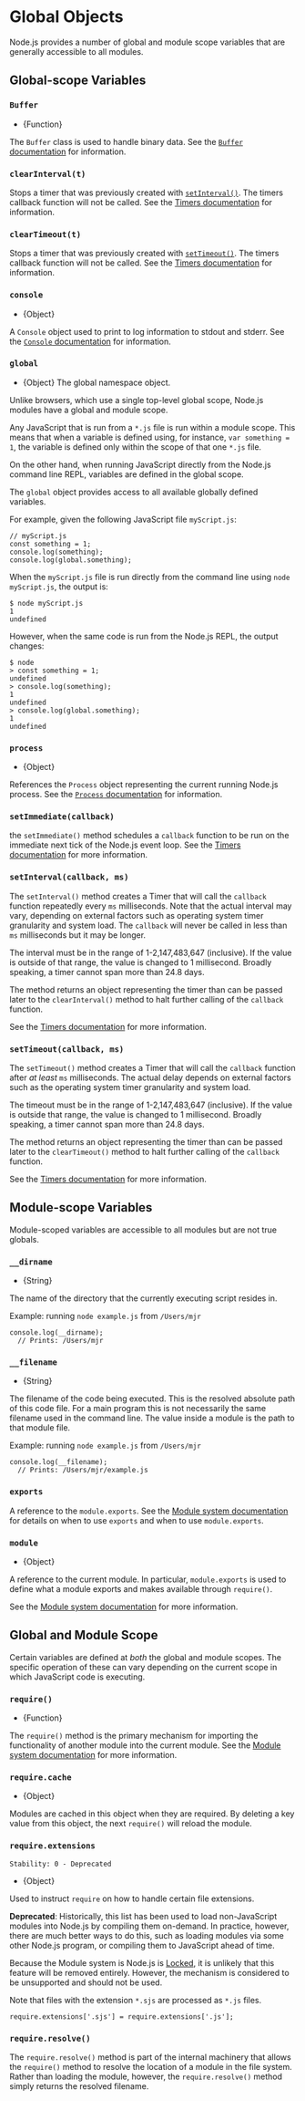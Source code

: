 # Global Objects

<!-- type=misc -->

Node.js provides a number of global and module scope variables that are
generally accessible to all modules.

## Global-scope Variables

### `Buffer`

<!-- type=global -->

* {Function}

The `Buffer` class is used to handle binary data. See the
[`Buffer` documentation][] for information.

### `clearInterval(t)`

<!--type=global-->

Stops a timer that was previously created with [`setInterval()`][]. The timers
callback function will not be called. See the [Timers documentation][] for
information.

### `clearTimeout(t)`

<!-- type=global -->

Stops a timer that was previously created with [`setTimeout()`][]. The timers
callback function will not be called. See the [Timers documentation][] for
information.

### `console`

<!-- type=global -->

* {Object}

A `Console` object used to print to log information to stdout and
stderr. See the [`Console` documentation][] for information.

### `global`

<!-- type=global -->

* {Object} The global namespace object.

Unlike browsers, which use a single top-level global scope, Node.js modules
have a global and module scope.

Any JavaScript that is run from a `*.js` file is run within a module scope.
This means that when a variable is defined using, for instance,
`var something = 1`, the variable is defined only within the scope of that one
`*.js` file.

On the other hand, when running JavaScript directly from the Node.js command
line REPL, variables are defined in the global scope.

The `global` object provides access to all available globally defined variables.

For example, given the following JavaScript file `myScript.js`:

    // myScript.js
    const something = 1;
    console.log(something);
    console.log(global.something);
    
When the `myScript.js` file is run directly from the command line using
`node myScript.js`, the output is:

    $ node myScript.js
    1
    undefined
    
However, when the same code is run from the Node.js REPL, the output changes:

    $ node
    > const something = 1;
    undefined
    > console.log(something);
    1
    undefined
    > console.log(global.something);
    1
    undefined

### `process`

<!-- type=global -->

* {Object}

References the `Process` object representing the current running Node.js
process. See the [`Process` documentation][] for information.

### `setImmediate(callback)`

the `setImmediate()` method schedules a `callback` function to be run on the
immediate next tick of the Node.js event loop. See the [Timers documentation][]
for more information.

### `setInterval(callback, ms)`

The `setInterval()` method creates a Timer that will call the `callback`
function repeatedly every `ms` milliseconds. Note that the actual
interval may vary, depending on external factors such as operating system
timer granularity and system load. The `callback` will never be called in less
than `ms` milliseconds but it may be longer.

The interval must be in the range of 1-2,147,483,647 (inclusive). If the value
is outside of that range, the value is changed to 1 millisecond. Broadly
speaking, a timer cannot span more than 24.8 days.

The method returns an object representing the timer than can be passed later
to the `clearInterval()` method to halt further calling of the `callback`
function.

See the [Timers documentation][] for more information.

### `setTimeout(callback, ms)`

The `setTimeout()` method creates a Timer that will call the `callback`
function after *at least* `ms` milliseconds. The actual delay depends
on external factors such as the operating system timer granularity and system
load.

The timeout must be in the range of 1-2,147,483,647 (inclusive). If the value is
outside that range, the value is changed to 1 millisecond. Broadly speaking, a
timer cannot span more than 24.8 days.

The method returns an object representing the timer than can be passed later
to the `clearTimeout()` method to halt further calling of the `callback`
function.

See the [Timers documentation][] for more information.

## Module-scope Variables

Module-scoped variables are accessible to all modules but are not true
globals.

### `__dirname`

<!-- type=var -->

* {String}

The name of the directory that the currently executing script resides in.

Example: running `node example.js` from `/Users/mjr`

    console.log(__dirname);
      // Prints: /Users/mjr

### `__filename`

<!-- type=var -->

* {String}

The filename of the code being executed.  This is the resolved absolute path
of this code file.  For a main program this is not necessarily the same
filename used in the command line.  The value inside a module is the path
to that module file.

Example: running `node example.js` from `/Users/mjr`

    console.log(__filename);
      // Prints: /Users/mjr/example.js

### `exports`

<!-- type=var -->

A reference to the `module.exports`. See the [Module system documentation][]
for details on when to use `exports` and when to use `module.exports`.

### `module`

<!-- type=var -->

* {Object}

A reference to the current module. In particular, `module.exports` is used to
define what a module exports and makes available through `require()`.

See the [Module system documentation][] for more information.

## Global and Module Scope

Certain variables are defined at *both* the global and module scopes. The
specific operation of these can vary depending on the current scope in
which JavaScript code is executing.

### `require()`

<!-- type=var -->

* {Function}

The `require()` method is the primary mechanism for importing the functionality
of another module into the current module. See the
[Module system documentation][] for more information.

### `require.cache`

* {Object}

Modules are cached in this object when they are required. By deleting a key
value from this object, the next `require()` will reload the module.

### `require.extensions`

    Stability: 0 - Deprecated

* {Object}

Used to instruct `require` on how to handle certain file extensions.

**Deprecated**: Historically, this list has been used to load
non-JavaScript modules into Node.js by compiling them on-demand.
In practice, however, there are much better ways to do this, such as
loading modules via some other Node.js program, or compiling them to
JavaScript ahead of time.

Because the Module system is Node.js is [Locked][], it is unlikely that this
feature will be removed entirely. However, the mechanism is considered to be
unsupported and should not be used.

Note that files with the extension `*.sjs` are processed as `*.js` files.

    require.extensions['.sjs'] = require.extensions['.js'];

### `require.resolve()`

The `require.resolve()` method is part of the internal machinery that allows
the `require()` method to resolve the location of a module in the file
system. Rather than loading the module, however, the `require.resolve()`
method simply returns the resolved filename.


[`Console` documentation]: console.html
[`Process` documentation]: process.html#process_process
[`setInterval()`]: #globals_setinterval_callback_ms
[`setTimeout()`]: #globals_settimeout_callback_ms
[`Buffer` documentation]: buffer.html
[Module system documentation]: modules.html
[Timers documentation]: timers.html
[Locked]: documentation.html#documentation_stability_index
